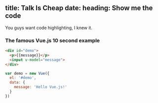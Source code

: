 title: Talk Is Cheap
date:
heading: Show me the code
---
You guys want code highlighting, I knew it.

### The famous Vue.js 10 second example

```html
<div id="demo">
  <p>{{message}}</p>
  <input v-model="message">
</div>
```

```js
var demo = new Vue({
  el: '#demo',
  data: {
    message: 'Hello Vue.js!'
  }
})
```

